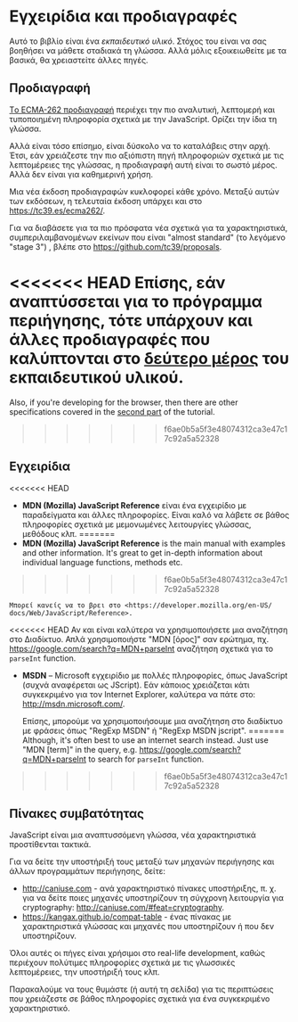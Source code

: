
# Εγχειρίδια και προδιαγραφές

Αυτό το βιβλίο είναι ένα *εκπαιδευτικό υλικό*. Στόχος του είναι να σας βοηθήσει να μάθετε σταδιακά τη γλώσσα. Αλλά μόλις εξοικειωθείτε με τα βασικά, θα χρειαστείτε άλλες πηγές.

## Προδιαγραφή

[Tο ECMA-262 προδιαγραφή](https://www.ecma-international.org/publications/standards/Ecma-262.htm) περιέχει την πιο αναλυτική, λεπτομερή και τυποποιημένη πληροφορία σχετικά με την JavaScript. Ορίζει την ίδια τη γλώσσα.

Αλλά είναι τόσο επίσημο, είναι δύσκολο να το καταλάβεις στην αρχή. Έτσι, εάν χρειάζεστε την πιο αξιόπιστη πηγή πληροφοριών σχετικά με τις λεπτομέρειες της γλώσσας, η προδιαγραφή αυτή είναι το σωστό μέρος. Αλλά δεν είναι για καθημερινή χρήση.

Μια νέα έκδοση προδιαγραφών κυκλοφορεί κάθε χρόνο. Μεταξύ αυτών των εκδόσεων, η τελευταία έκδοση υπάρχει και στο <https://tc39.es/ecma262/>.

Για να διαβάσετε για τα πιο πρόσφατα νέα σχετικά για τα χαρακτηριστικά, συμπεριλαμβανομένων εκείνων που είναι "almost standard" (το λεγόμενο "stage 3") , βλέπε στο  <https://github.com/tc39/proposals>.

<<<<<<< HEAD
Επίσης, εάν αναπτύσσεται για το πρόγραμμα περιήγησης, τότε υπάρχουν και άλλες προδιαγραφές που καλύπτονται στο [δεύτερο μέρος](info:browser-environment) του εκπαιδευτικού υλικού.
=======
Also, if you're developing for the browser, then there are other specifications covered in the [second part](info:browser-environment) of the tutorial.
>>>>>>> f6ae0b5a5f3e48074312ca3e47c17c92a5a52328

## Εγχειρίδια

<<<<<<< HEAD
- **MDN (Mozilla) JavaScript Reference** είναι ένα εγχειρίδιο με παραδείγματα και άλλες πληροφορίες. Είναι καλό να λάβετε σε βάθος πληροφορίες σχετικά με μεμονωμένες λειτουργίες γλώσσας, μεθόδους κλπ.
=======
- **MDN (Mozilla) JavaScript Reference** is the main manual with examples and other information. It's great to get in-depth information about individual language functions, methods etc.
>>>>>>> f6ae0b5a5f3e48074312ca3e47c17c92a5a52328

    Μπορεί κανείς να το βρει στο <https://developer.mozilla.org/en-US/ docs/Web/JavaScript/Reference>.

<<<<<<< HEAD
    Αν και είναι καλύτερα να χρησιμοποιήσετε μια αναζήτηση στο Διαδίκτυο. Απλά χρησιμοποιήστε "MDN [όρος]" σαν ερώτημα, πχ. <https://google.com/search?q=MDN+parseInt> αναζήτηση σχετικά για το `parseInt` function.


- **MSDN** – Microsoft εγχειρίδιο με πολλές πληροφορίες, όπως JavaScript (συχνά αναφέρεται ως JScript). Εάν κάποιος χρειάζεται κάτι συγκεκριμένο για τον Internet Explorer, καλύτερα να πάτε στο: <http://msdn.microsoft.com/>.

    Επίσης, μπορούμε να χρησιμοποιήσουμε μια αναζήτηση στο διαδίκτυο με φράσεις όπως "RegExp MSDN" ή "RegExp MSDN jscript".
=======
Although, it's often best to use an internet search instead. Just use "MDN [term]" in the query, e.g. <https://google.com/search?q=MDN+parseInt> to search for `parseInt` function.
>>>>>>> f6ae0b5a5f3e48074312ca3e47c17c92a5a52328

## Πίνακες συμβατότητας

JavaScript είναι μια αναπτυσσόμενη γλώσσα, νέα χαρακτηριστικά προστίθενται τακτικά.

Για να δείτε την υποστήριξή τους μεταξύ των μηχανών περιήγησης και άλλων προγραμμάτων περιήγησης, δείτε:

- <http://caniuse.com> - ανά χαρακτηριστικό πίνακες υποστήριξης, π. χ. για να δείτε ποιες μηχανές υποστηρίζουν τη σύγχρονη λειτουργία για cryptography: <http://caniuse.com/#feat=cryptography>.
- <https://kangax.github.io/compat-table> - ένας πίνακας με χαρακτηριστικά γλώσσας και μηχανές που υποστηρίζουν ή που δεν υποστηρίζουν.

Όλοι αυτές οι πήγες είναι χρήσιμοι στο real-life development, καθώς περιέχουν πολύτιμες πληροφορίες σχετικά με τις γλωσσικές λεπτομέρειες, την υποστήριξή τους κλπ.

Παρακαλούμε να τους θυμάστε (ή αυτή τη σελίδα) για τις περιπτώσεις που χρειάζεστε σε βάθος πληροφορίες σχετικά για ένα συγκεκριμένο χαρακτηριστικό.
